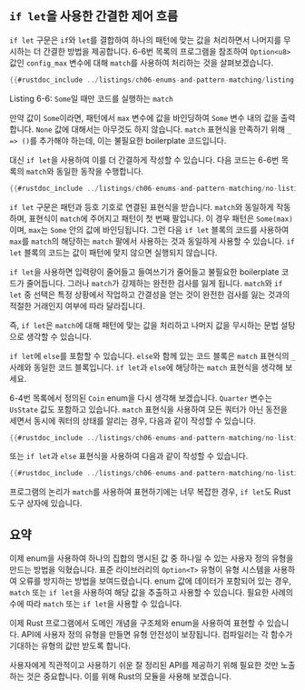 ## `if let`을 사용한 간결한 제어 흐름

`if let` 구문은 `if`와 `let`를 결합하여 하나의 패턴에 맞는 값을 처리하면서 나머지를 무시하는 더 간결한 방법을 제공합니다. 6-6번 목록의 프로그램을 참조하여 `Option<u8>` 값인 `config_max` 변수에 대해 `match`를 사용하여 처리하는 것을 살펴보겠습니다.

```rust
{{#rustdoc_include ../listings/ch06-enums-and-pattern-matching/listing-06-06/src/main.rs:here}}
```

Listing 6-6: `Some`일 때만 코드를 실행하는 `match`

만약 값이 `Some`이라면, 패턴에서 `max` 변수에 값을 바인딩하여 `Some` 변수 내의 값을 출력합니다. `None` 값에 대해서는 아무것도 하지 않습니다. `match` 표현식을 만족하기 위해 `_ => ()`를 추가해야 하는데, 이는 불필요한 boilerplate 코드입니다.

대신 `if let`을 사용하여 이를 더 간결하게 작성할 수 있습니다. 다음 코드는 6-6번 목록의 `match`와 동일한 동작을 수행합니다.

```rust
{{#rustdoc_include ../listings/ch06-enums-and-pattern-matching/no-listing-12-if-let/src/main.rs:here}}
```

`if let` 구문은 패턴과 등호 기호로 연결된 표현식을 받습니다. `match`와 동일하게 작동하며, 표현식이 `match`에 주어지고 패턴이 첫 번째 팔입니다. 이 경우 패턴은 `Some(max)`이며, `max`는 `Some` 안의 값에 바인딩됩니다. 그런 다음 `if let` 블록의 코드를 사용하여 `max`를 `match`의 해당하는 `match` 팔에서 사용하는 것과 동일하게 사용할 수 있습니다. `if let` 블록의 코드는 값이 패턴에 맞지 않으면 실행되지 않습니다.

`if let`을 사용하면 입력량이 줄어들고 들여쓰기가 줄어들고 불필요한 boilerplate 코드가 줄어듭니다. 그러나 `match`가 강제하는 완전한 검사를 잃게 됩니다. `match`와 `if let` 중 선택은 특정 상황에서 작업하고 간결성을 얻는 것이 완전한 검사를 잃는 것과의 적절한 거래인지 여부에 따라 달라집니다.

즉, `if let`은 `match`에 대해 패턴에 맞는 값을 처리하고 나머지 값을 무시하는 문법 설탕으로 생각할 수 있습니다.

`if let`에 `else`를 포함할 수 있습니다. `else`와 함께 있는 코드 블록은 `match` 표현식의 `_` 사례와 동일한 코드 블록입니다. `if let`과 `else`에 해당하는 `match` 표현식을 생각해 보세요.

6-4번 목록에서 정의된 `Coin` enum을 다시 생각해 보겠습니다. `Quarter` 변수는 `UsState` 값도 포함하고 있습니다. `match` 표현식을 사용하여 모든 쿼터가 아닌 동전을 세면서 동시에 쿼터의 상태를 알리는 경우, 다음과 같이 작성할 수 있습니다.

```rust
{{#rustdoc_include ../listings/ch06-enums-and-pattern-matching/no-listing-13-count-and-announce-match/src/main.rs:here}}
```

또는 `if let`과 `else` 표현식을 사용하여 다음과 같이 작성할 수 있습니다.

```rust
{{#rustdoc_include ../listings/ch06-enums-and-pattern-matching/no-listing-14-count-and-announce-if-let-else/src/main.rs:here}}
```

프로그램의 논리가 `match`를 사용하여 표현하기에는 너무 복잡한 경우, `if let`도 Rust 도구 상자에 있습니다. 

## 요약

이제 enum을 사용하여 하나의 집합의 명시된 값 중 하나일 수 있는 사용자 정의 유형을 만드는 방법을 익혔습니다. 표준 라이브러리의 `Option<T>` 유형이 유형 시스템을 사용하여 오류를 방지하는 방법을 보여드렸습니다. enum 값에 데이터가 포함되어 있는 경우, `match` 또는 `if let`을 사용하여 해당 값을 추출하고 사용할 수 있습니다. 필요한 사례의 수에 따라 `match` 또는 `if let`을 사용할 수 있습니다.

이제 Rust 프로그램에서 도메인 개념을 구조체와 enum을 사용하여 표현할 수 있습니다. API에 사용자 정의 유형을 만들면 유형 안전성이 보장됩니다. 컴파일러는 각 함수가 기대하는 유형의 값만 받도록 합니다.

사용자에게 직관적이고 사용하기 쉬운 잘 정리된 API를 제공하기 위해 필요한 것만 노출하는 것은 중요합니다. 이를 위해 Rust의 모듈을 사용해 보겠습니다.

